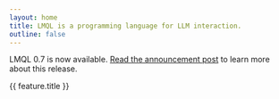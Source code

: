 ```yaml
---
layout: home
title: LMQL is a programming language for LLM interaction.
outline: false
---
```

<script setup>
import LMHero from './_components/LMHero.vue'
import LMFeature from './_components/LMFeature.vue'
import { data as features } from './features/features.data.js'
import { data as examples } from './features/examples/examples.data.js'
import LMExamples from './_components/LMExamples.vue'
</script>

<div class="banner">

LMQL 0.7 is now available. [Read the announcement post](/blog/posts/release-0.7.html) to learn more about this release.

</div>

<LMHero>
  <template v-slot:title>LMQL is a programming language for LLMs.</template>
  <template v-slot:subtitle>Robust and modular LLM prompting using <b>types, templates, constraints and an optimizing runtime.</b></template>
</LMHero>

<style>
.post {
    margin-bottom: 4rem;
}
</style>

<div v-for="feature in features" :key="feature.title">
  <LMFeature v-bind:template="feature.template" v-bind:new="feature.new">
    {{ feature.title }}
    <template v-slot:template>
      {{ feature.template }}
    </template>
    <template v-slot:description>
      <div v-html="feature.description"></div>
    </template>
    <template v-slot:code v-if="feature.snippet">
      <div v-html="feature.snippet"></div>
    </template>
  </LMFeature>
</div>

<LMExamples>
  <template v-slot:title>Explore LMQL</template>
  <template v-slot:description>LMQL is a versatile tool for leveraging the full potential of LLMs. Here are some examples of what you can do with it:</template>
</LMExamples>